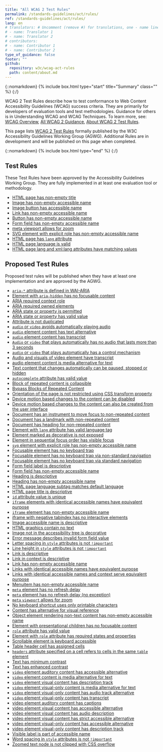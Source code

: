 ```yaml
---
title: "All WCAG 2 Test Rules"
permalink: /standards-guidelines/act/rules/
ref: /standards-guidelines/act/rules/
lang: en
# translators: # Uncomment (remove #) for translations, one - name line per translator.
# - name: Translator 1
# - name: Translator 2
# contributors:
# - name: Contributor 1
# - name: Contributor 2
type_of_guidance: false
footer: ""
github:
  repository: w3c/wcag-act-rules
  path: content/about.md
---
```


{::nomarkdown}
{% include box.html type="start" title="Summary" class="" %}
{:/}

WCAG 2 Test Rules describe how to test conformance to Web Content Accessibility Guidelines (WCAG) success criteria. They are primarily for developers of evaluation tools and test methodologies. Guidance for others is in Understanding WCAG and WCAG Techniques. To learn more, see: [WCAG Overview](https://www.w3.org/WAI/standards-guidelines/wcag/), [All WCAG 2 Guidance](https://www.w3.org/WAI/standards-guidelines/wcag/docs/), [About WCAG 2 Test Rules](https://www.w3.org/WAI/standards-guidelines/act/rules/about/).

This page lists [WCAG 2 Test Rules](https://www.w3.org/WAI/standards-guidelines/act/) formally published by the W3C Accessibility Guidelines Working Group (AGWG). Additional Rules are in development and will be published on this page when completed.

{::nomarkdown}
{% include box.html type="end" %}
{:/}

## Test Rules

These Test Rules have been approved by the Accessibility Guidelines Working Group. They are fully implemented in at least one evaluation tool or methodology.

* [HTML page has non-empty title](/standards-guidelines/act/rules/html-page-non-empty-title-2779a5/)
* [Image has non-empty accessible name](/standards-guidelines/act/rules/image-non-empty-accessible-name-23a2a8/)
* [Image button has accessible name](/standards-guidelines/act/rules/image-button-accessible-name-59796f/)
* [Link has non-empty accessible name](/standards-guidelines/act/rules/link-non-empty-accessible-name-c487ae/)
* [Button has non-empty accessible name](/standards-guidelines/act/rules/button-non-empty-accessible-name-97a4e1/)
* [Form field has non-empty accessible name](/standards-guidelines/act/rules/form-field-non-empty-accessible-name-e086e5/)
* [meta viewport allows for zoom](/standards-guidelines/act/rules/meta-viewport-b4f0c3/)
* [SVG element with explicit role has non-empty accessible name](/standards-guidelines/act/rules/explicit-SVG-image-non-empty-accessible-name-7d6734/)
* [HTML page has `lang` attribute](/standards-guidelines/act/rules/html-page-lang-b5c3f8/)
* [HTML page language is valid](/standards-guidelines/act/rules/html-page-lang-valid-bf051a/)
* [HTML page lang and xml:lang attributes have matching values](/standards-guidelines/act/rules/html-page-lang-xml-lang-match-5b7ae0/)

## Proposed Test Rules

Proposed test rules will be published when they have at least one implementation and are approved by the AGWG.

* [`aria-*` attribute is defined in WAI-ARIA](/standards-guidelines/act/rules/aria-attr-defined-5f99a7/)
* [Element with `aria-hidden` has no focusable content](/standards-guidelines/act/rules/aria-hidden-no-focusable-content-6cfa84/)
* [ARIA required context role](/standards-guidelines/act/rules/aria-required-context-role-ff89c9/)
* [ARIA required owned elements](/standards-guidelines/act/rules/aria-required-owned-element-bc4a75/)
* [ARIA state or property is permitted](/standards-guidelines/act/rules/aria-state-or-property-permitted-5c01ea/)
* [ARIA state or property has valid value](/standards-guidelines/act/rules/aria-state-or-property-valid-value-6a7281/)
* [Attribute is not duplicated](/standards-guidelines/act/rules/attr-not-duplicated-e6952f/)
* [`audio` or `video` avoids automatically playing audio](/standards-guidelines/act/rules/audio-or-video-avoids-automatically-playing-audio-80f0bf/)
* [`audio` element content has text alternative](/standards-guidelines/act/rules/audio-text-alternative-e7aa44/)
* [`audio` element content has transcript](/standards-guidelines/act/rules/audio-transcript-2eb176/)
* [`Audio` or `video` that plays automatically has no audio that lasts more than 3 seconds](/standards-guidelines/act/rules/auto-play-audio-does-not-exceed-3-seconds-aaa1bf/)
* [`audio` or `video` that plays automatically has a control mechanism](/standards-guidelines/act/rules/auto-play-audio-has-control-mechanism-4c31df/)
* [Audio and visuals of video element have transcript](/standards-guidelines/act/rules/video-transcript-1a02b0)
* [audio element content is media alternative for text](/standards-guidelines/act/rules/audio-as-media-alternative-afb423)
* [Text content that changes automatically can be paused, stopped or hidden](/standards-guidelines/act/rules/auto-update-text-efbfc7/)
* [`autocomplete` attribute has valid value](/standards-guidelines/act/rules/autocomplete-valid-value-73f2c2/)
* [Block of repeated content is collapsible](/standards-guidelines/act/rules/block-collapsible-3e12e1/)
* [Bypass Blocks of Repeated Content](/standards-guidelines/act/rules/bypass-blocks-cf77f2)
* [Orientation of the page is not restricted using CSS transform property](/standards-guidelines/act/rules/css-restrict-orientation-b33eff/)
* [Device motion based changes to the content can be disabled](/standards-guidelines/act/rules/device-motion-disabled-c249d5/)
* [Device motion based changes to the content can also be created from the user interface](/standards-guidelines/act/rules/device-motion-user-interface-7677a9/)
* [Document has an instrument to move focus to non-repeated content](/standards-guidelines/act/rules/document-has-instrument-to-non-repeated-content-ye5d6e/)
* [Document has a landmark with non-repeated content](/standards-guidelines/act/rules/document-has-landmark-with-non-repeated-content-b40fd1/)
* [Document has heading for non-repeated content](/standards-guidelines/act/rules/document-has-headings-for-non-repeated-content-047fe0)
* [Element with `lang` attribute has valid language tag](/standards-guidelines/act/rules/element-lang-valid-de46e4/)
* [Element marked as decorative is not exposed](/standards-guidelines/act/rules/element-marked-decorative-is-not-exposed-46ca7f/)
* [Element in sequential focus order has visible focus](/standards-guidelines/act/rules/sequentially-focusable-element-has-visible-focus-oj04fd)
* [`svg` element with explicit role has non-empty accessible name](/standards-guidelines/act/rules/explicit-SVG-image-non-empty-accessible-name-7d6734/)
* [Focusable element has no keyboard trap](/standards-guidelines/act/rules/focusable-no-keyboard-trap-80af7b/)
* [Focusable element has no keyboard trap via non-standard navigation](/standards-guidelines/act/rules/focusable-no-keyboard-trap-non-standard-nav-ebe86a/)
* [Focusable element has no keyboard trap via standard navigation](/standards-guidelines/act/rules/focusable-no-keyboard-trap-standard-nav-a1b64e/)
* [Form field label is descriptive](/standards-guidelines/act/rules/form-field-label-descriptive-cc0f0a/)
* [Form field has non-empty accessible name](/standards-guidelines/act/rules/form-field-non-empty-accessible-name-e086e5/)
* [Heading is descriptive](/standards-guidelines/act/rules/heading-descriptive-b49b2e/)
* [Heading has non-empty accessible name](/standards-guidelines/act/rules/heading-non-empty-accessible-name-ffd0e9)
* [HTML page language subtag matches default language](/standards-guidelines/act/rules/html-page-lang-matches-default-ucwvc8/)
* [HTML page title is descriptive](/standards-guidelines/act/rules/html-page-title-descriptive-c4a8a4/)
* [`id` attribute value is unique](/standards-guidelines/act/rules/id-value-unique-3ea0c8/)
* [`iframe` elements with identical accessible names have equivalent purpose](/standards-guidelines/act/rules/iframe-identical-name-equivalent-purpose-4b1c6c/)
* [`iframe` element has non-empty accessible name](/standards-guidelines/act/rules/iframe-non-empty-accessible-name-cae760/)
* [iframe with negative tabindex has no interactive elements](/standards-guidelines/act/rules/iframe-not-focusable-has-no-interactive-content-akn7bn/)
* [Image accessible name is descriptive](/standards-guidelines/act/rules/image-accessible-name-descriptive-qt1vmo/)
* [HTML graphics contain no text](/standards-guidelines/act/rules/image-no-text-0va7u6/)
* [Image not in the accessibility tree is decorative](/standards-guidelines/act/rules/image-not-in-acc-tree-is-decorative-e88epe/)
* [Error message describes invalid form field value](/standards-guidelines/act/rules/invalid-form-field-value-36b590/)
* [Letter spacing in `style` attributes is not `!important`](/standards-guidelines/act/rules/letter-spacing-not-important-24afc2/)
* [Line height in `style` attributes is not `!important`](/standards-guidelines/act/rules/line-height-not-important-78fd32/)
* [Link is descriptive](/standards-guidelines/act/rules/link-alone-descriptive-aizyf1/)
* [Link in context is descriptive](/standards-guidelines/act/rules/link-in-context-descriptive-5effbb/)
* [Link has non-empty accessible name](/standards-guidelines/act/rules/link-non-empty-accessible-name-c487ae/)
* [Links with identical accessible names have equivalent purpose](/standards-guidelines/act/rules/links-identical-name-equivalent-purpose-b20e66/)
* [Links with identical accessible names and context serve equivalent purpose](/standards-guidelines/act/rules/links-with-identical-names-and-context-serve-equivalent-purpose-fd3a94/)
* [Menuitem has non-empty accessible name](/standards-guidelines/act/rules/menuitem-non-empty-name-m6b1q3/)
* [`meta` element has no refresh delay](/standards-guidelines/act/rules/meta-refresh-no-delay-bc659a/)
* [`meta` element has no refresh delay (no exception)](/standards-guidelines/act/rules/meta-refresh-no-delay-no-exception-bisz58/)
* [`meta` `viewport` allows for zoom](/standards-guidelines/act/rules/meta-viewport-b4f0c3/)
* [No keyboard shortcut uses only printable characters](/standards-guidelines/act/rules/printable-characters-shortcut-ffbc54)
* [Content has alternative for visual reference](/standards-guidelines/act/rules/non-visual-reference-alternative-9bd38c/)
* [Object element rendering non-text content has non-empty accessible name](/standards-guidelines/act/rules/object-has-acessible-name-8fc3b6/)
* [Element with presentational children has no focusable content](/standards-guidelines/act/rules/presentational-children-no-focusable-content-307n5z/)
* [`role` attribute has valid value](/standards-guidelines/act/rules/role-attribute-valid-value-674b10/)
* [Element with `role` attribute has required states and properties](/standards-guidelines/act/rules/role-required-states-and-properties-4e8ab6/)
* [Scrollable element is keyboard accessible](/standards-guidelines/act/rules/scrollable-element-keyboard-accessible-0ssw9k/)
* [Table header cell has assigned cells](/standards-guidelines/act/rules/table-header-cell-has-assigned-cells-d0f69e/)
* [`headers` attribute specified on a cell refers to cells in the same `table` element](/standards-guidelines/act/rules/table-headers-attribute-refer-to-data-cells-a25f45/)
* [Text has minimum contrast](/standards-guidelines/act/rules/text-contrast-afw4f7/)
* [Text has enhanced contrast](/standards-guidelines/act/rules/text-contrast-enhanced-09o5cg/)
* [`video` element auditory content has accessible alternative](/standards-guidelines/act/rules/video-alternative-for-auditory-eac66b/)
* [`video` element content is media alternative for text](/standards-guidelines/act/rules/video-as-media-alternative-ab4d13/)
* [`video` element visual content has description track](/standards-guidelines/act/rules/video-description-track-f196ce/)
* [`video` element visual-only content is media alternative for text](/standards-guidelines/act/rules/video-only-as-media-alternative-fd26cf/)
* [`video` element visual-only content has audio track alternative](/standards-guidelines/act/rules/video-only-audio-track-d7ba54/)
* [`video` element visual-only content has transcript](/standards-guidelines/act/rules/video-only-transcript-ee13b5/)
* [video element auditory content has captions](/standards-guidelines/act/rules/video-captions-f51b46)
* [video element visual content has accessible alternative](/standards-guidelines/act/rules/video-alternative-for-visual-c5a4ea)
* [video element visual content has audio description](/standards-guidelines/act/rules/video-audio-description-1ea59c)
* [video element visual content has strict accessible alternative](/standards-guidelines/act/rules/video-strict-alternative-for-visual-1ec09b)
* [video element visual-only content has accessible alternative](/standards-guidelines/act/rules/video-only-alternative-for-visual-c3232f)
* [video element visual-only content has description track](/standards-guidelines/act/rules/video-only-description-track-ac7dc6)
* [Visible label is part of accessible name](/standards-guidelines/act/rules/visible-label-in-accessible-name-2ee8b8/)
* [Word spacing in `style` attributes is not `!important`](/standards-guidelines/act/rules/word-spacing-not-important-9e45ec/)
* [Zoomed text node is not clipped with CSS overflow](/standards-guidelines/act/rules/zoom-text-no-overflow-clipping-59br37)
